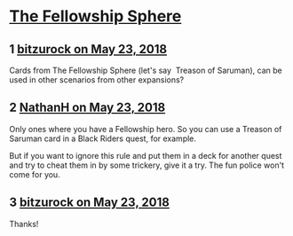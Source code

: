# [The Fellowship Sphere](https://community.fantasyflightgames.com/topic/276518-the-fellowship-sphere/)

## 1 [bitzurock on May 23, 2018](https://community.fantasyflightgames.com/topic/276518-the-fellowship-sphere/?do=findComment&comment=3345684)

Cards from The Fellowship Sphere (let's say  Treason of Saruman), can be used in other scenarios from other expansions?

## 2 [NathanH on May 23, 2018](https://community.fantasyflightgames.com/topic/276518-the-fellowship-sphere/?do=findComment&comment=3345700)

Only ones where you have a Fellowship hero. So you can use a Treason of Saruman card in a Black Riders quest, for example.

But if you want to ignore this rule and put them in a deck for another quest and try to cheat them in by some trickery, give it a try. The fun police won't come for you.

## 3 [bitzurock on May 23, 2018](https://community.fantasyflightgames.com/topic/276518-the-fellowship-sphere/?do=findComment&comment=3345726)

Thanks!

